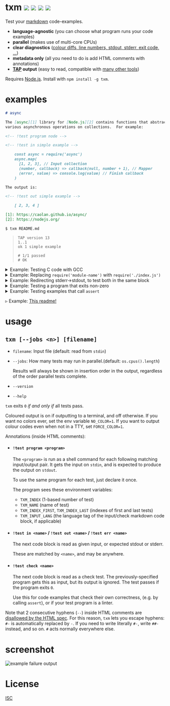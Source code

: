 # txm [![](https://img.shields.io/npm/v/txm.svg?style=flat-square)][1] [![](https://img.shields.io/travis/anko/txm.svg?style=flat-square)][2] [![](https://img.shields.io/coveralls/github/anko/txm?style=flat-square)][coveralls] [![](https://img.shields.io/david/anko/txm.svg?style=flat-square)][3]

Test your [markdown][markdown] code-examples.

 - **language-agnostic** (you can choose what program runs your code examples)
 - **parallel** (makes use of multi-core CPUs)
 - **clear diagnostics** ([colour diffs, line numbers, stdout, stderr, exit
   code, …](#screenshot))
 - **metadata only** (all you need to do is add HTML comments with annotations)
 - **[TAP][tap-spec] output** (easy to read, compatible with [many other
   tools](https://github.com/sindresorhus/awesome-tap))

Requires [Node.js][nodejs].  Install with `npm install -g txm`.

# examples

<!-- !test program node src/cli.js -->

<!-- !test in example -->

```markdown
# async

The [async][1] library for [Node.js][2] contains functions that abstract over
various asynchronous operations on collections.  For example:

<!-- !test program node -->

<!-- !test in simple example -->

    const async = require('async')
    async.map(
      [1, 2, 3], // Input collection
      (number, callback) => callback(null, number + 1), // Mapper
      (error, value) => console.log(value) // Finish callback
    )

The output is:

<!-- !test out simple example -->

    [ 2, 3, 4 ]

[1]: https://caolan.github.io/async/
[2]: https://nodejs.org/
```

```bash
$ txm README.md
```

<!-- !test out example -->

> ```tap
> TAP version 13
> 1..1
> ok 1 simple example
>
> # 1/1 passed
> # OK
> ```

<details><summary>Example: Testing C code with GCC</summary>

<!-- !test in C example -->

You can use whatever you want as the `!test program`, including shell file
management and a C compiler:

```markdown
<!-- !test program
cat > /tmp/program.c
gcc /tmp/program.c -o /tmp/test-program && /tmp/test-program -->

Here is a simple example C program that computes the answer to life, the
universe, and everything:

<!-- !test in printf -->

    #include <stdio.h>
    int main () {
        printf("%d\n", 6 * 7);
    }

<!-- !test out printf -->

    42
```

<!-- !test out C example -->

> ```
> TAP version 13
> 1..1
> ok 1 printf
>
> # 1/1 passed
> # OK
> ```

</details>


<details><summary>Example: Replacing <code>require('module-name')</code> with <code>require('./index.js')</code></summary>

Your users will be using your library by importing it using its package name
(e.g. `require('module-name')`.  However, it makes sense to actually run your
tests such that they use your local implementation in `./index.js`, or whatever
is listed as the `main` file in `package.json`.

So here's a markdown file with a test program specified that loads the name of
the main file out of `./package.json`, and replaces the first `require(...)`
call with that:

<!-- !test in require replacing example  -->

```markdown
<!-- !test program
# First read stdin into a temporary file
TEMP_FILE="$(mktemp --suffix=js)"
cat > "$TEMP_FILE"

# Read the package name and main file from package.json
PACKAGE_NAME=$(node -e "console.log(require('./package.json').name)")
LOCAL_MAIN_FILE=$(node -e "console.log(Object.values(require('./package.json').bin)[0])")

# Run a version of the input code where requires for the package name are
# replaced with the local file path
cat "$TEMP_FILE" \
| sed -e "s#require('$PACKAGE_NAME')#require('./$LOCAL_MAIN_FILE')#" \
| node
-->

<!-- !test in use library -->

    require('txm')

Note that because this module isn't really a library, requiring it just runs
the program...

<!-- !test out use library -->

    TAP version 13
    1..0
    # no tests
    # For help, see https://github.com/anko/txm
```

<!-- !test out require replacing example -->

> ```
> TAP version 13
> 1..1
> ok 1 use library
>
> # 1/1 passed
> # OK
> ```

</details>

<details><summary>Example: Redirecting stderr→stdout, to test both in the same
block</summary>

Prepending `2>&1` to a shell command [redirects][shell-redirection-q] `stderr`
to `stdout`.  This can be handy if you don't want to write separate `!test out`
and `!test err` blocks.

<!-- !test in redirect stderr -->

```markdown
<!-- !test program 2>&1 node -->

<!-- !test in print to both stdout and stderr -->

    console.error("This goes to stderr!")
    console.log("This goes to stdout!")

<!-- !test out print to both stdout and stderr -->

    This goes to stderr!
    This goes to stdout!
```

<!-- !test out redirect stderr -->

> ```
> TAP version 13
> 1..1
> ok 1 print to both stdout and stderr
>
> # 1/1 passed
> # OK
> ```
</details>

<details><summary>Example: Testing a program that exits non-zero</summary>

`txm` assumes that if the test program exits non-zero, it must have been
unintentional.  You can put `|| true` after the program command to make the
shell swallow the exit code and pretend to `txm` that it was `0` and everything
is fine.

<!-- !test in don't fail on non-zero -->

```markdown
<!-- !test program node || true -->

<!-- !test in don't fail -->

    console.log("Hi before throw!")
    throw new Error("AAAAAA!")

<!-- !test out don't fail -->

    Hi before throw!
```

<!-- !test out don't fail on non-zero -->

> ```
> TAP version 13
> 1..1
> ok 1 don't fail
>
> # 1/1 passed
> # OK
> ```
</details>

<details><summary>Example: Testing examples that call <code>assert</code></summary>

If your example code calls `assert` or such (which throw an error and exit
nonzero when the assert fails), then you don't really need an output block,
because the example already documents its assumptions.

In such cases you can use use a `!test check` annotation.  This simply runs the
code, and checks that the program exits with status `0`, ignoring its output.

<!-- !test in asserting test -->

```markdown
<!-- !test program node -->

<!-- !test check laws of mathematics -->

    const assert = require('assert')
    assert(1 + 1 == 2)

```

<!-- !test out asserting test -->

> ```
> TAP version 13
> 1..1
> ok 1 laws of mathematics
>
> # 1/1 passed
> # OK
> ```
</details>

▹ Example: [This
readme!](https://raw.githubusercontent.com/anko/txm/master/readme.markdown)

# usage

## `txm [--jobs <n>] [filename]`

 - `filename`: Input file (default: read from `stdin`)
 - `--jobs`: How many tests may run in parallel.(default: `os.cpus().length`)

   Results will always be shown in insertion order in the output, regardless of
   the order parallel tests complete.

 - `--version`
 - `--help`

`txm` exits `0` *if and only if* all tests pass.

Coloured output is on if outputting to a terminal, and off otherwise.  If you
want no colors ever, set the env variable `NO_COLOR=1`.  If you want to output
colour codes even when not in a TTY, set `FORCE_COLOR=1`.

Annotations (inside HTML comments):

 - #### `!test program <program>`

   The `<program>` is run as a shell command for each following matching
   input/output pair.  It gets the input on `stdin`, and is expected to produce
   the output on `stdout`.

   To use the same program for each test, just declare it once.

   The program sees these environment variables:

    - `TXM_INDEX` (1-based number of test)
    - `TXM_NAME` (name of test)
    - `TXM_INDEX_FIRST`, `TXM_INDEX_LAST` (indexes of first and last tests)
    - `TXM_INPUT_LANG` (the language tag of the input/check markdown code
      block, if applicable)

 - #### `!test in <name>` / `!test out <name>` / `!test err <name>`

   The next code block is read as given input, or expected stdout or stderr.

   These are matched by `<name>`, and may be anywhere.

 - #### `!test check <name>`

   The next code block is read as a check test.  The previously-specified
   program gets this as input, but its output is ignored.  The test passes if
   the program exits `0`.

   Use this for code examples that check their own correctness, (e.g.  by
   calling `assert`), or if your test program is a linter.

Note that 2 consecutive hyphens (`--`) inside HTML comments are [disallowed by
the HTML spec][html-comments-spec].  For this reason, `txm` lets you escape
hyphens: `#-` is automatically replaced by `-`.  If you need to write literally
`#-`, write `##-` instead, and so on.  `#` acts normally everywhere else.

# screenshot

![example failure
output](https://user-images.githubusercontent.com/5231746/78293904-a7f23a00-7529-11ea-9632-799402a0219b.png)

# License

[ISC](LICENSE)

[1]: https://www.npmjs.com/package/txm
[2]: https://travis-ci.org/anko/txm
[3]: https://david-dm.org/anko/txm
[coveralls]: https://coveralls.io/github/anko/txm
[nodejs]: https://nodejs.org/
[markdown]: http://daringfireball.net/projects/markdown/syntax
[tap-spec]: https://testanything.org/tap-version-13-specification.html
[html-comments-spec]: http://www.w3.org/TR/REC-xml/#sec-comments
[shell-redirection-q]: https://superuser.com/questions/1179844/what-does-dev-null-21-true-mean-in-linux

